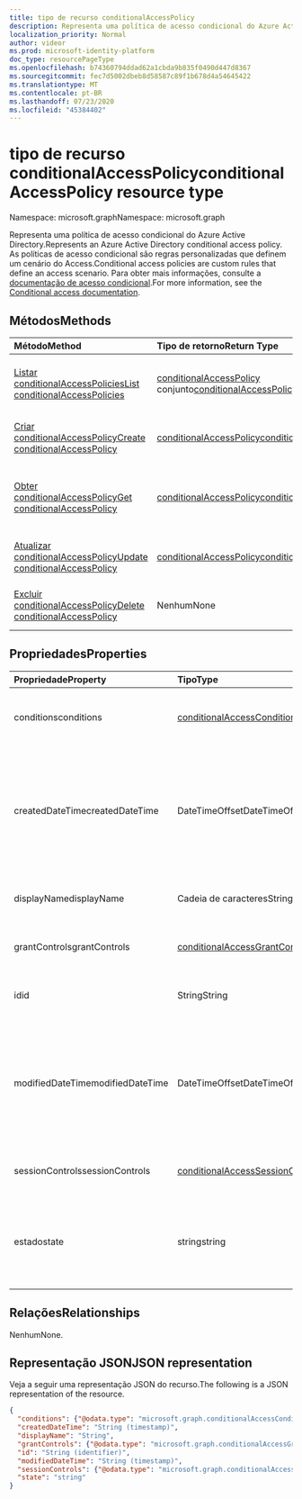```yaml
---
title: tipo de recurso conditionalAccessPolicy
description: Representa uma política de acesso condicional do Azure Active Directory. As políticas de acesso condicional são regras personalizadas que definem um cenário do Access.
localization_priority: Normal
author: videor
ms.prod: microsoft-identity-platform
doc_type: resourcePageType
ms.openlocfilehash: b74360794ddad62a1cbda9b835f0490d447d8367
ms.sourcegitcommit: fec7d5002dbeb8d58587c89f1b678d4a54645422
ms.translationtype: MT
ms.contentlocale: pt-BR
ms.lasthandoff: 07/23/2020
ms.locfileid: "45384402"
---
```

# <a name="conditionalaccesspolicy-resource-type"></a><span data-ttu-id="4387a-104">tipo de recurso conditionalAccessPolicy</span><span class="sxs-lookup"><span data-stu-id="4387a-104">conditionalAccessPolicy resource type</span></span>

<span data-ttu-id="4387a-105">Namespace: microsoft.graph</span><span class="sxs-lookup"><span data-stu-id="4387a-105">Namespace: microsoft.graph</span></span>

<span data-ttu-id="4387a-106">Representa uma política de acesso condicional do Azure Active Directory.</span><span class="sxs-lookup"><span data-stu-id="4387a-106">Represents an Azure Active Directory conditional access policy.</span></span> <span data-ttu-id="4387a-107">As políticas de acesso condicional são regras personalizadas que definem um cenário do Access.</span><span class="sxs-lookup"><span data-stu-id="4387a-107">Conditional access policies are custom rules that define an access scenario.</span></span> <span data-ttu-id="4387a-108">Para obter mais informações, consulte a [documentação de acesso condicional](https://docs.microsoft.com/azure/active-directory/conditional-access/).</span><span class="sxs-lookup"><span data-stu-id="4387a-108">For more information, see the [Conditional access documentation](https://docs.microsoft.com/azure/active-directory/conditional-access/).</span></span>

## <a name="methods"></a><span data-ttu-id="4387a-109">Métodos</span><span class="sxs-lookup"><span data-stu-id="4387a-109">Methods</span></span>

| <span data-ttu-id="4387a-110">Método</span><span class="sxs-lookup"><span data-stu-id="4387a-110">Method</span></span>       | <span data-ttu-id="4387a-111">Tipo de retorno</span><span class="sxs-lookup"><span data-stu-id="4387a-111">Return Type</span></span> | <span data-ttu-id="4387a-112">Descrição</span><span class="sxs-lookup"><span data-stu-id="4387a-112">Description</span></span> |
|:-------------|:------------|:------------|
| [<span data-ttu-id="4387a-113">Listar conditionalAccessPolicies</span><span class="sxs-lookup"><span data-stu-id="4387a-113">List conditionalAccessPolicies</span></span>](../api/conditionalaccessroot-list-policies.md) | <span data-ttu-id="4387a-114">[conditionalAccessPolicy](conditionalaccesspolicy.md) conjunto</span><span class="sxs-lookup"><span data-stu-id="4387a-114">[conditionalAccessPolicy](conditionalaccesspolicy.md) collection</span></span> | <span data-ttu-id="4387a-115">Obter todos os objetos conditionalAccessPolicies na organização.</span><span class="sxs-lookup"><span data-stu-id="4387a-115">Get all of the conditionalAccessPolicies objects in the organization.</span></span> |
| [<span data-ttu-id="4387a-116">Criar conditionalAccessPolicy</span><span class="sxs-lookup"><span data-stu-id="4387a-116">Create conditionalAccessPolicy</span></span>](../api/conditionalaccessroot-post-policies.md) | [<span data-ttu-id="4387a-117">conditionalAccessPolicy</span><span class="sxs-lookup"><span data-stu-id="4387a-117">conditionalAccessPolicy</span></span>](conditionalaccesspolicy.md) | <span data-ttu-id="4387a-118">Criar um novo objeto conditionalAccessPolicy.</span><span class="sxs-lookup"><span data-stu-id="4387a-118">Create a new conditionalAccessPolicy object.</span></span> |
| [<span data-ttu-id="4387a-119">Obter conditionalAccessPolicy</span><span class="sxs-lookup"><span data-stu-id="4387a-119">Get conditionalAccessPolicy</span></span>](../api/conditionalaccesspolicy-get.md) | [<span data-ttu-id="4387a-120">conditionalAccessPolicy</span><span class="sxs-lookup"><span data-stu-id="4387a-120">conditionalAccessPolicy</span></span>](conditionalaccesspolicy.md) | <span data-ttu-id="4387a-121">Ler propriedades e relações de um objeto conditionalAccessPolicy.</span><span class="sxs-lookup"><span data-stu-id="4387a-121">Read properties and relationships of a conditionalAccessPolicy object.</span></span> |
| [<span data-ttu-id="4387a-122">Atualizar conditionalAccessPolicy</span><span class="sxs-lookup"><span data-stu-id="4387a-122">Update conditionalAccessPolicy</span></span>](../api/conditionalaccesspolicy-update.md) | [<span data-ttu-id="4387a-123">conditionalAccessPolicy</span><span class="sxs-lookup"><span data-stu-id="4387a-123">conditionalAccessPolicy</span></span>](conditionalaccesspolicy.md) | <span data-ttu-id="4387a-124">Atualizar um objeto conditionalAccessPolicy.</span><span class="sxs-lookup"><span data-stu-id="4387a-124">Update a conditionalAccessPolicy object.</span></span> |
| [<span data-ttu-id="4387a-125">Excluir conditionalAccessPolicy</span><span class="sxs-lookup"><span data-stu-id="4387a-125">Delete conditionalAccessPolicy</span></span>](../api/conditionalaccesspolicy-delete.md) | <span data-ttu-id="4387a-126">Nenhum</span><span class="sxs-lookup"><span data-stu-id="4387a-126">None</span></span> | <span data-ttu-id="4387a-127">Excluir um objeto conditionalAccessPolicy.</span><span class="sxs-lookup"><span data-stu-id="4387a-127">Delete a conditionalAccessPolicy object.</span></span> |

## <a name="properties"></a><span data-ttu-id="4387a-128">Propriedades</span><span class="sxs-lookup"><span data-stu-id="4387a-128">Properties</span></span>

| <span data-ttu-id="4387a-129">Propriedade</span><span class="sxs-lookup"><span data-stu-id="4387a-129">Property</span></span>     | <span data-ttu-id="4387a-130">Tipo</span><span class="sxs-lookup"><span data-stu-id="4387a-130">Type</span></span>        | <span data-ttu-id="4387a-131">Descrição</span><span class="sxs-lookup"><span data-stu-id="4387a-131">Description</span></span> |
|:-------------|:------------|:------------|
|<span data-ttu-id="4387a-132">conditions</span><span class="sxs-lookup"><span data-stu-id="4387a-132">conditions</span></span>|[<span data-ttu-id="4387a-133">conditionalAccessConditionSet</span><span class="sxs-lookup"><span data-stu-id="4387a-133">conditionalAccessConditionSet</span></span>](conditionalaccessconditionset.md)| <span data-ttu-id="4387a-134">Especifica as regras que devem ser atendidas para que a política seja aplicada.</span><span class="sxs-lookup"><span data-stu-id="4387a-134">Specifies the rules that must be met for the policy to apply.</span></span> <span data-ttu-id="4387a-135">Obrigatório.</span><span class="sxs-lookup"><span data-stu-id="4387a-135">Required.</span></span> |
|<span data-ttu-id="4387a-136">createdDateTime</span><span class="sxs-lookup"><span data-stu-id="4387a-136">createdDateTime</span></span>|<span data-ttu-id="4387a-137">DateTimeOffset</span><span class="sxs-lookup"><span data-stu-id="4387a-137">DateTimeOffset</span></span>| <span data-ttu-id="4387a-138">O tipo Timestamp representa informações de data e hora usando o formato ISO 8601 e está sempre no horário UTC.</span><span class="sxs-lookup"><span data-stu-id="4387a-138">The Timestamp type represents date and time information using ISO 8601 format and is always in UTC time.</span></span> <span data-ttu-id="4387a-139">Por exemplo, meia-noite em UTC no dia 1º de janeiro de 2014 teria esta aparência: `'2014-01-01T00:00:00Z'`.</span><span class="sxs-lookup"><span data-stu-id="4387a-139">For example, midnight UTC on Jan 1, 2014 would look like this: `'2014-01-01T00:00:00Z'`.</span></span> <span data-ttu-id="4387a-140">ReadOnly.</span><span class="sxs-lookup"><span data-stu-id="4387a-140">Readonly.</span></span> |
|<span data-ttu-id="4387a-141">displayName</span><span class="sxs-lookup"><span data-stu-id="4387a-141">displayName</span></span>|<span data-ttu-id="4387a-142">Cadeia de caracteres</span><span class="sxs-lookup"><span data-stu-id="4387a-142">String</span></span>| <span data-ttu-id="4387a-143">Especifica um nome de exibição para o objeto conditionalAccessPolicy.</span><span class="sxs-lookup"><span data-stu-id="4387a-143">Specifies a display name for the conditionalAccessPolicy object.</span></span> |
|<span data-ttu-id="4387a-144">grantControls</span><span class="sxs-lookup"><span data-stu-id="4387a-144">grantControls</span></span>|[<span data-ttu-id="4387a-145">conditionalAccessGrantControls</span><span class="sxs-lookup"><span data-stu-id="4387a-145">conditionalAccessGrantControls</span></span>](conditionalaccessgrantcontrols.md)| <span data-ttu-id="4387a-146">Especifica os controles de concessão que devem ser atendidos para passar a política.</span><span class="sxs-lookup"><span data-stu-id="4387a-146">Specifies the grant controls that must be fulfilled to pass the policy.</span></span> |
|<span data-ttu-id="4387a-147">id</span><span class="sxs-lookup"><span data-stu-id="4387a-147">id</span></span>|<span data-ttu-id="4387a-148">String</span><span class="sxs-lookup"><span data-stu-id="4387a-148">String</span></span>| <span data-ttu-id="4387a-149">Especifica o identificador de um objeto conditionalAccessPolicy.</span><span class="sxs-lookup"><span data-stu-id="4387a-149">Specifies the identifier of a conditionalAccessPolicy object.</span></span> <span data-ttu-id="4387a-150">Somente leitura.</span><span class="sxs-lookup"><span data-stu-id="4387a-150">Read-only.</span></span>|
|<span data-ttu-id="4387a-151">modifiedDateTime</span><span class="sxs-lookup"><span data-stu-id="4387a-151">modifiedDateTime</span></span>| <span data-ttu-id="4387a-152">DateTimeOffset</span><span class="sxs-lookup"><span data-stu-id="4387a-152">DateTimeOffset</span></span>|<span data-ttu-id="4387a-153">O tipo Timestamp representa informações de data e hora usando o formato ISO 8601 e está sempre no horário UTC.</span><span class="sxs-lookup"><span data-stu-id="4387a-153">The Timestamp type represents date and time information using ISO 8601 format and is always in UTC time.</span></span> <span data-ttu-id="4387a-154">Por exemplo, meia-noite em UTC no dia 1º de janeiro de 2014 teria esta aparência: `'2014-01-01T00:00:00Z'`.</span><span class="sxs-lookup"><span data-stu-id="4387a-154">For example, midnight UTC on Jan 1, 2014 would look like this: `'2014-01-01T00:00:00Z'`.</span></span> <span data-ttu-id="4387a-155">ReadOnly.</span><span class="sxs-lookup"><span data-stu-id="4387a-155">Readonly.</span></span> |
|<span data-ttu-id="4387a-156">sessionControls</span><span class="sxs-lookup"><span data-stu-id="4387a-156">sessionControls</span></span>|[<span data-ttu-id="4387a-157">conditionalAccessSessionControls</span><span class="sxs-lookup"><span data-stu-id="4387a-157">conditionalAccessSessionControls</span></span>](conditionalaccesssessioncontrols.md)| <span data-ttu-id="4387a-158">Especifica os controles de sessão que são aplicados após a entrada.</span><span class="sxs-lookup"><span data-stu-id="4387a-158">Specifies the session controls that are enforced after sign-in.</span></span> |
|<span data-ttu-id="4387a-159">estado</span><span class="sxs-lookup"><span data-stu-id="4387a-159">state</span></span>|<span data-ttu-id="4387a-160">string</span><span class="sxs-lookup"><span data-stu-id="4387a-160">string</span></span>| <span data-ttu-id="4387a-161">Especifica o estado do objeto conditionalAccessPolicy.</span><span class="sxs-lookup"><span data-stu-id="4387a-161">Specifies the state of the conditionalAccessPolicy object.</span></span> <span data-ttu-id="4387a-162">Os valores possíveis são: `enabled`, `disabled`, `enabledForReportingButNotEnforced`.</span><span class="sxs-lookup"><span data-stu-id="4387a-162">Possible values are: `enabled`, `disabled`, `enabledForReportingButNotEnforced`.</span></span> <span data-ttu-id="4387a-163">Obrigatório.</span><span class="sxs-lookup"><span data-stu-id="4387a-163">Required.</span></span> |

## <a name="relationships"></a><span data-ttu-id="4387a-164">Relações</span><span class="sxs-lookup"><span data-stu-id="4387a-164">Relationships</span></span>

<span data-ttu-id="4387a-165">Nenhum</span><span class="sxs-lookup"><span data-stu-id="4387a-165">None.</span></span>

## <a name="json-representation"></a><span data-ttu-id="4387a-166">Representação JSON</span><span class="sxs-lookup"><span data-stu-id="4387a-166">JSON representation</span></span>

<span data-ttu-id="4387a-167">Veja a seguir uma representação JSON do recurso.</span><span class="sxs-lookup"><span data-stu-id="4387a-167">The following is a JSON representation of the resource.</span></span>

<!-- {
  "blockType": "resource",
  "optionalProperties": [
    "displayName",
    "sessionControls",
    "grantControls"
  ],
  "@odata.type": "microsoft.graph.conditionalAccessPolicy",
  "baseType": "",
  "keyProperty": "id"
}-->

```json
{
  "conditions": {"@odata.type": "microsoft.graph.conditionalAccessConditionSet"},
  "createdDateTime": "String (timestamp)",
  "displayName": "String",
  "grantControls": {"@odata.type": "microsoft.graph.conditionalAccessGrantControls"},
  "id": "String (identifier)",
  "modifiedDateTime": "String (timestamp)",
  "sessionControls": {"@odata.type": "microsoft.graph.conditionalAccessSessionControls"},
  "state": "string"
}
```

<!-- uuid: 16cd6b66-4b1a-43a1-adaf-3a886856ed98
2019-02-04 14:57:30 UTC -->
<!-- {
  "type": "#page.annotation",
  "description": "conditionalAccessPolicy resource",
  "keywords": "",
  "section": "documentation",
  "tocPath": ""
}-->
